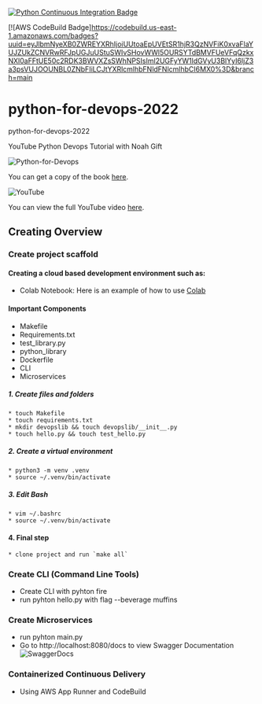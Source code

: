 

[![Python Continuous Integration Badge](https://github.com/rudiheydra/python-for-devops-2022/actions/workflows/main.yml/badge.svg)](https://github.com/rudiheydra/python-for-devops-2022/actions/workflows/main.yml)

[![AWS CodeBuild Badge]https://codebuild.us-east-1.amazonaws.com/badges?uuid=eyJlbmNyeXB0ZWREYXRhIjoiUUtoaEpUVEtSR1hjR3QzNVFiK0xvaFlaYUJZUkZCNVRwRFJpUGJuUStuSWIvSHovWWl5OURSYTdBMVFUeVFqQzkxNXl0aFFtUE50c2RDK3BWVXZsSWhNPSIsIml2UGFyYW1ldGVyU3BlYyI6IjZ3a3psVUJOOUNBL0ZNbFIiLCJtYXRlcmlhbFNldFNlcmlhbCI6MX0%3D&branch=main

# python-for-devops-2022

python-for-devops-2022

YouTube Python Devops Tutorial with Noah Gift



![Python-for-Devops](https://user-images.githubusercontent.com/53549619/177138595-88c444d6-c560-445b-b442-ef8796f1412b.png)

You can get a copy of the book [here](https://www.google.com/search?q=python+for+devops+book&rlz=1C1CHZN_enAU968AU968&oq=python+for+&aqs=chrome.0.69i59j69i57j0i433i512j0i512j46i131i433i512j69i60l3.7471j0j7&sourceid=chrome&ie=UTF-8).


![YouTube](https://user-images.githubusercontent.com/53549619/177138625-38fae8c1-f14d-4da1-8a24-980aae127dfa.PNG)

You can view the full YouTube video [here](https://www.youtube.com/watch?v=kwZNpieUreA&t=1907s).

## Creating Overview

### Create project scaffold

#### Creating a cloud based development environment such as:
  * Colab Notebook: Here is an example of how to use [Colab](https://colab.research.google.com/github/rudiheydra/python-for-devops-2022/blob/main/Getting_started_python_devops.ipynb#scrollTo=7OZyMC8JrUN2)

#### Important Components
  * Makefile 
  * Requirements.txt 
  * test_library.py
  * python_library 
  * Dockerfile
  * CLI
  * Microservices
  
  ##### 1. Create files and folders
    * touch Makefile
    * touch requirements.txt
    * mkdir devopslib && touch devopslib/__init__.py
    * touch hello.py && touch test_hello.py
  ##### 2. Create a virtual environment 
    * python3 -m venv .venv
    * source ~/.venv/bin/activate
  ##### 3. Edit Bash
    * vim ~/.bashrc
    * source ~/.venv/bin/activate

  #### 4. Final step
    * clone project and run `make all`

### Create CLI (Command Line Tools)

  * Create CLI with pyhton fire
  * run pyhton hello.py with flag --beverage muffins


### Create Microservices
  * run pyhton main.py
  * Go to http://localhost:8080/docs to view Swagger Documentation
  ![SwaggerDocs](https://user-images.githubusercontent.com/53549619/177696504-99eab719-f04a-49ef-8b65-69848bdad857.PNG)


### Containerized Continuous Delivery

  * Using AWS App Runner and CodeBuild 
